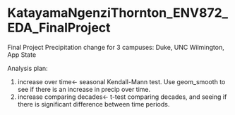 # KatayamaNgenziThornton_ENV872_EDA_FinalProject
Final Project
Precipitation change for 3 campuses: Duke, UNC Wilmington, App State

Analysis plan:
1) increase over time<- seasonal Kendall-Mann test. Use geom_smooth to see if there is an increase in precip over time. 
2) increase comparing decades<- t-test comparing decades, and seeing if there is significant difference between time periods.
